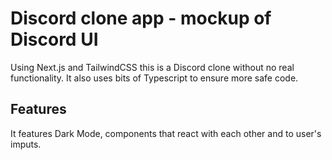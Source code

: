 # Discord clone app - mockup of Discord UI

Using Next.js and TailwindCSS this is a Discord clone without no real functionality. It also uses bits of Typescript to ensure more safe code.
## Features

It features Dark Mode, components that react with each other and to user's imputs.
